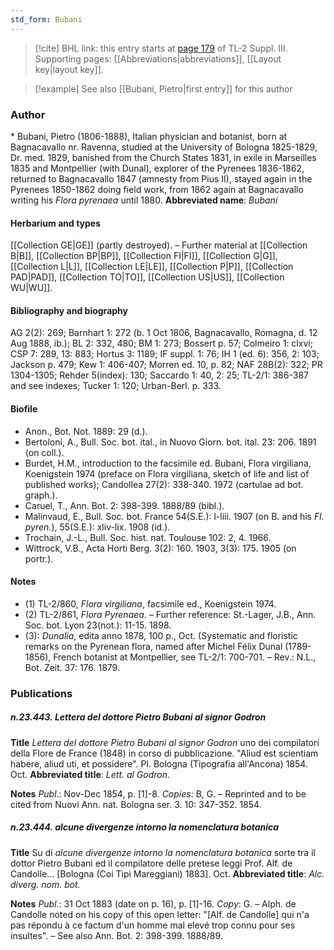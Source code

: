 ```yaml
---
std_form: Bubani
---
```


> [!cite] BHL link: this entry starts at [page 179](https://www.biodiversitylibrary.org/page/33266486) of TL-2 Suppl. III.
> Supporting pages: [[Abbreviations|abbreviations]], [[Layout key|layout key]].

> [!example] See also [[Bubani, Pietro|first entry]] for this author

### Author

\* Bubani, Pietro (1806-1888), Italian physician and botanist, born at Bagnacavallo nr. Ravenna, studied at the University of Bologna 1825-1829, Dr. med. 1829, banished from the Church States 1831, in exile in Marseilles 1835 and Montpellier (with Dunal), explorer of the Pyrenees 1836-1862, returned to Bagnacavallo 1847 (amnesty from Pius II), stayed again in the Pyrenees 1850-1862 doing field work, from 1862 again at Bagnacavallo writing his *Flora pyrenaea* until 1880. 
**Abbreviated name**: *Bubani*

#### Herbarium and types

[[Collection GE|GE]] (partly destroyed). – Further material at [[Collection B|B]], [[Collection BP|BP]], [[Collection FI|FI]], [[Collection G|G]], [[Collection L|L]], [[Collection LE|LE]], [[Collection P|P]], [[Collection PAD|PAD]], [[Collection TO|TO]], [[Collection US|US]], [[Collection WU|WU]].

#### Bibliography and biography

AG 2(2): 269; Barnhart 1: 272 (b. 1 Oct 1806, Bagnacavallo, Romagna, d. 12 Aug 1888, ib.); BL 2: 332, 480; BM 1: 273; Bossert p. 57; Colmeiro 1: clxvi; CSP 7: 289, 13: 883; Hortus 3: 1189; IF suppl. 1: 76; IH 1 (ed. 6): 356, 2: 103; Jackson p. 479; Kew 1: 406-407; Morren ed. 10, p. 82; NAF 28B(2): 322; PR 1304-1305; Rehder 5(index): 130; Saccardo 1: 40, 2: 25; TL-2/1: 386-387 and see indexes; Tucker 1: 120; Urban-Berl. p. 333.

#### Biofile

- Anon., Bot. Not. 1889: 29 (d.).
- Bertoloni, A., Bull. Soc. bot. ital., in Nuovo Giorn. bot. ital. 23: 206. 1891 (on coll.).
- Burdet, H.M., introduction to the facsimile ed. Bubani, Flora virgiliana, Koenigstein 1974 (preface on Flora virgiliana, sketch of life and list of published works); Candollea 27(2): 338-340. 1972 (cartulae ad bot. graph.).
- Caruel, T., Ann. Bot. 2: 398-399. 1888/89 (bibl.).
- Malinvaud, E., Bull. Soc. bot. France 54(S.E.): l-liii. 1907 (on B. and his *Fl. pyren.*), 55(S.E.): xliv-lix. 1908 (id.).
- Trochain, J.-L., Bull. Soc. hist. nat. Toulouse 102: 2, 4. 1966.
- Wittrock, V.B., Acta Horti Berg. 3(2): 160. 1903, 3(3): 175. 1905 (on portr.).

#### Notes

- (1) TL-2/860, *Flora virgiliana*, facsimile ed., Koenigstein 1974.
- (2) TL-2/861, *Flora Pyrenaea*. – Further reference: St.-Lager, J.B., Ann. Soc. bot. Lyon 23(not.): 11-15. 1898.
- (3): *Dunalia*, edita anno 1878, 100 p., Oct. (Systematic and floristic remarks on the Pyrenean flora, named after Michel Félix Dunal (1789-1856), French botanist at Montpellier, see TL-2/1: 700-701. – Rev.: N.L., Bot. Zeit. 37: 176. 1879.

### Publications

##### n.23.443. Lettera del dottore Pietro Bubani al signor Godron

**Title**
*Lettera del dottore Pietro Bubani al signor Godron* uno dei compilatori della Flore de France (1848) in corso di pubblicazione. "Aliud est scientiam habere, aliud uti, et possidere". Pl. Bologna (Tipografia all'Ancona) 1854. Oct.
**Abbreviated title**: *Lett. al Godron*.

**Notes**
*Publ*.: Nov-Dec 1854, p. \[1\]-8. *Copies*: B, G. – Reprinted and to be cited from Nuovi Ann. nat. Bologna ser. 3. 10: 347-352. 1854.

##### n.23.444. alcune divergenze intorno la nomenclatura botanica

**Title**
Su di *alcune divergenze intorno la nomenclatura botanica* sorte tra il dottor Pietro Bubani ed il compilatore delle pretese leggi Prof. Alf. de Candolle... \[Bologna (Coi Tipi Mareggiani) 1883\]. Oct.
**Abbreviated title**: *Alc. diverg. nom. bot.*

**Notes**
*Publ*.: 31 Oct 1883 (date on p. 16), p. \[1\]-16. *Copy*: G. – Alph. de Candolle noted on his copy of this open letter: "\[Alf. de Candolle\] qui n'a pas répondu à ce factum d'un homme mal elevé trop connu pour ses insultes". – See also Ann. Bot. 2: 398-399. 1888/89.

